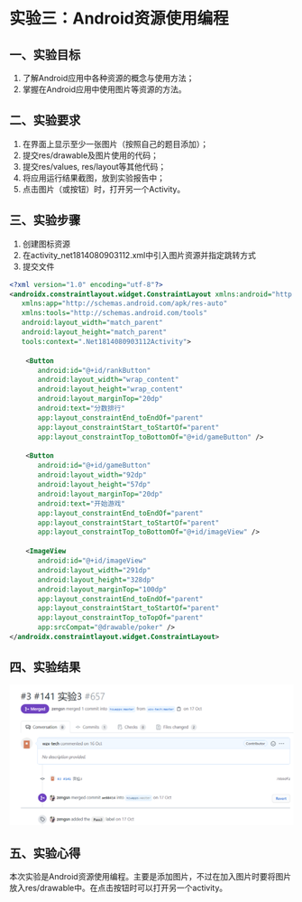 # 实验三：Android资源使用编程

 ## 一、实验目标

 1. 了解Android应用中各种资源的概念与使用方法；
2. 掌握在Android应用中使用图片等资源的方法。

 ## 二、实验要求

 1. 在界面上显示至少一张图片（按照自己的题目添加）；
2. 提交res/drawable及图片使用的代码；
3. 提交res/values, res/layout等其他代码；
4. 将应用运行结果截图，放到实验报告中；
5. 点击图片（或按钮）时，打开另一个Activity。

 ## 三、实验步骤

 1. 创建图标资源
2. 在activity_net1814080903112.xml中引入图片资源并指定跳转方式
3. 提交文件

 ``` xml
<?xml version="1.0" encoding="utf-8"?>
<androidx.constraintlayout.widget.ConstraintLayout xmlns:android="http://schemas.android.com/apk/res/android"
    xmlns:app="http://schemas.android.com/apk/res-auto"
    xmlns:tools="http://schemas.android.com/tools"
    android:layout_width="match_parent"
    android:layout_height="match_parent"
    tools:context=".Net1814080903112Activity">

     <Button
        android:id="@+id/rankButton"
        android:layout_width="wrap_content"
        android:layout_height="wrap_content"
        android:layout_marginTop="20dp"
        android:text="分数排行"
        app:layout_constraintEnd_toEndOf="parent"
        app:layout_constraintStart_toStartOf="parent"
        app:layout_constraintTop_toBottomOf="@+id/gameButton" />

     <Button
        android:id="@+id/gameButton"
        android:layout_width="92dp"
        android:layout_height="57dp"
        android:layout_marginTop="20dp"
        android:text="开始游戏"
        app:layout_constraintEnd_toEndOf="parent"
        app:layout_constraintStart_toStartOf="parent"
        app:layout_constraintTop_toBottomOf="@+id/imageView" />

     <ImageView
        android:id="@+id/imageView"
        android:layout_width="291dp"
        android:layout_height="328dp"
        android:layout_marginTop="100dp"
        app:layout_constraintEnd_toEndOf="parent"
        app:layout_constraintStart_toStartOf="parent"
        app:layout_constraintTop_toTopOf="parent"
        app:srcCompat="@drawable/poker" />
</androidx.constraintlayout.widget.ConstraintLayout> 
 ```

 ## 四、实验结果

 ![result](3.png)

 ## 五、实验心得

 本次实验是Android资源使用编程。主要是添加图片，不过在加入图片时要将图片放入res/drawable中。在点击按钮时可以打开另一个activity。